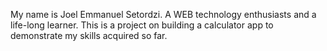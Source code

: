 My name is Joel Emmanuel Setordzi. A WEB technology enthusiasts and a life-long learner. This is a project on building a calculator app to demonstrate my skills acquired so far.